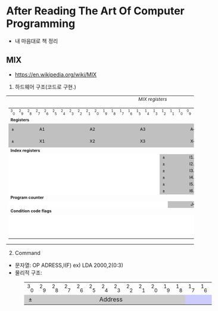 # After Reading The Art Of Computer Programming 
- 내 마음대로 책 정리

## MIX
- https://en.wikipedia.org/wiki/MIX

1. 하드웨어 구조(코드로 구현.)
<table class="infobox" style="font-size:88%;">
<tbody><tr>
<td align="center"><i>MIX registers</i>
</td></tr>
<tr>
<td>
<table style="font-size:88%;">

<tbody><tr>
<td style="width:10px; text-align:left"><sup>3</sup><sub>0</sub>
</td>
<td style="width:10px; text-align:right"><sup>2</sup><sub>9</sub>
</td>
<td style="width:10px; text-align:right"><sup>2</sup><sub>8</sub>
</td>
<td style="width:10px; text-align:right"><sup>2</sup><sub>7</sub>
</td>
<td style="width:10px; text-align:right"><sup>2</sup><sub>6</sub>
</td>
<td style="width:10px; text-align:right"><sup>2</sup><sub>5</sub>
</td>
<td style="width:10px; text-align:right"><sup>2</sup><sub>4</sub>
</td>
<td style="width:10px; text-align:right"><sup>2</sup><sub>3</sub>
</td>
<td style="width:10px; text-align:right"><sup>2</sup><sub>2</sub>
</td>
<td style="width:10px; text-align:right"><sup>2</sup><sub>1</sub>
</td>
<td style="width:10px; text-align:right"><sup>2</sup><sub>0</sub>
</td>
<td style="width:10px; text-align:right"><sup>1</sup><sub>9</sub>
</td>
<td style="width:10px; text-align:right"><sup>1</sup><sub>8</sub>
</td>
<td style="width:10px; text-align:right"><sup>1</sup><sub>7</sub>
</td>
<td style="width:10px; text-align:right"><sup>1</sup><sub>6</sub>
</td>
<td style="width:10px; text-align:right"><sup>1</sup><sub>5</sub>
</td>
<td style="width:10px; text-align:right"><sup>1</sup><sub>4</sub>
</td>
<td style="width:10px; text-align:right"><sup>1</sup><sub>3</sub>
</td>
<td style="width:10px; text-align:right"><sup>1</sup><sub>2</sub>
</td>
<td style="width:10px; text-align:right"><sup>1</sup><sub>1</sub>
</td>
<td style="width:10px; text-align:right"><sup>1</sup><sub>0</sub>
</td>
<td style="width:10px; text-align:center"><sup>0</sup><sub>9</sub>
</td>
<td style="width:10px; text-align:center"><sup>0</sup><sub>8</sub>
</td>
<td style="width:10px; text-align:center"><sup>0</sup><sub>7</sub>
</td>
<td style="width:10px; text-align:center"><sup>0</sup><sub>6</sub>
</td>
<td style="width:10px; text-align:center"><sup>0</sup><sub>5</sub>
</td>
<td style="width:10px; text-align:center"><sup>0</sup><sub>4</sub>
</td>
<td style="width:10px; text-align:center"><sup>0</sup><sub>3</sub>
</td>
<td style="width:10px; text-align:center"><sup>0</sup><sub>2</sub>
</td>
<td style="width:10px; text-align:center"><sup>0</sup><sub>1</sub>
</td>
<td style="width:10px; text-align:center"><sup>0</sup><sub>0</sub>
</td>
<td style="width:auto; background:white; color:black"><i>(bit position)</i>
</td></tr>
<tr>
<td colspan="32"><b>Registers</b>
</td></tr>
<tr style="background:silver;color:black;text-align:center">
<td colspan="1">±
</td>
<td colspan="6">A1
</td>
<td colspan="6">A2
</td>
<td colspan="6">A3
</td>
<td colspan="6">A4
</td>
<td colspan="6">A5
</td>
<td style="text-align:left;background:white"><b>rA</b>, Accumulator
</td></tr>
<tr style="background:silver;color:black;text-align:center">
<td colspan="1">±
</td>
<td colspan="6">X1
</td>
<td colspan="6">X2
</td>
<td colspan="6">X3
</td>
<td colspan="6">X4
</td>
<td colspan="6">X5
</td>
<td style="text-align:left;background:white"><b>rX</b>, Extension
</td></tr>
<tr>
<td colspan="32"><b>Index registers</b>
</td></tr>
<tr style="background:silver;color:black;text-align:center">
<td style="background:white" colspan="18">&#160;
</td>
<td colspan="1">±
</td>
<td colspan="6">I1.4
</td>
<td colspan="6">I1.5
</td>
<td style="text-align:left;background:white"><b>rI1</b>, Index 1
</td></tr>
<tr style="background:silver;color:black;text-align:center">
<td style="background:white" colspan="18">&#160;
</td>
<td colspan="1">±
</td>
<td colspan="6">I2.4
</td>
<td colspan="6">I2.5
</td>
<td style="text-align:left;background:white"><b>rI2</b>, Index 2
</td></tr>
<tr style="background:silver;color:black;text-align:center">
<td style="background:white" colspan="18">&#160;
</td>
<td colspan="1">±
</td>
<td colspan="6">I3.4
</td>
<td colspan="6">I3.5
</td>
<td style="text-align:left;background:white"><b>rI3</b>, Index 3
</td></tr>
<tr style="background:silver;color:black;text-align:center">
<td style="background:white" colspan="18">&#160;
</td>
<td colspan="1">±
</td>
<td colspan="6">I4.4
</td>
<td colspan="6">I4.5
</td>
<td style="text-align:left;background:white"><b>rI4</b>, Index 4
</td></tr>
<tr style="background:silver;color:black;text-align:center">
<td style="background:white" colspan="18">&#160;
</td>
<td colspan="1">±
</td>
<td colspan="6">I5.4
</td>
<td colspan="6">I5.5
</td>
<td style="text-align:left;background:white"><b>rI5</b>, Index 5
</td></tr>
<tr style="background:silver;color:black;text-align:center">
<td style="background:white" colspan="18">&#160;
</td>
<td colspan="1">±
</td>
<td colspan="6">I6.4
</td>
<td colspan="6">I6.5
</td>
<td style="text-align:left;background:white"><b>rI6</b>, Index 6
</td></tr>
<tr>
<td colspan="32"><b>Program counter</b>
</td></tr>
<tr style="background:silver;color:black;text-align:center">
<td style="background:white" colspan="19">&#160;
</td>
<td colspan="6">J4
</td>
<td colspan="6">J5
</td>
<td style="text-align:left;background:white"><b>rJ</b>, Jump
</td></tr>
<tr>
<td colspan="32"><b>Condition code flags</b>
</td></tr>
<tr style="background:silver;color:black;text-align:center">
<td style="background:white" colspan="30">&#160;
</td>
<td colspan="1">O
</td>
<td style="background:white; color:black;">Overflow flag
</td></tr>
<tr style="background:silver;color:black;text-align:center">
<td style="background:white" colspan="29">&#160;
</td>
<td colspan="2"><tt>&lt;=&gt;</tt>
</td>
<td style="background:white; color:black;">Comparison flag
</td></tr></tbody></table>
</td></tr></tbody></table>

2. Command
- 문자열: OP ADRESS,I(F)
    ex) LDA 2000,2(0:3)
- 물리적 구조:
<table style="text-align:center;margin-left:0.5in">
<tbody><tr>
<td style="width:15px;"><sup>3</sup><sub>0</sub>
</td>
<td style="width:15px;"><sup>2</sup><sub>9</sub>
</td>
<td style="width:15px;"><sup>2</sup><sub>8</sub>
</td>
<td style="width:15px;"><sup>2</sup><sub>7</sub>
</td>
<td style="width:15px;"><sup>2</sup><sub>6</sub>
</td>
<td style="width:15px;"><sup>2</sup><sub>5</sub>
</td>
<td style="width:15px;"><sup>2</sup><sub>4</sub>
</td>
<td style="width:15px;"><sup>2</sup><sub>3</sub>
</td>
<td style="width:15px;"><sup>2</sup><sub>2</sub>
</td>
<td style="width:15px;"><sup>2</sup><sub>1</sub>
</td>
<td style="width:15px;"><sup>2</sup><sub>0</sub>
</td>
<td style="width:15px;"><sup>1</sup><sub>9</sub>
</td>
<td style="width:15px;"><sup>1</sup><sub>8</sub>
</td>
<td style="width:15px;"><sup>1</sup><sub>7</sub>
</td>
<td style="width:15px;"><sup>1</sup><sub>6</sub>
</td>
<td style="width:15px;"><sup>1</sup><sub>5</sub>
</td>
<td style="width:15px;"><sup>1</sup><sub>4</sub>
</td>
<td style="width:15px;"><sup>1</sup><sub>3</sub>
</td>
<td style="width:15px;"><sup>1</sup><sub>2</sub>
</td>
<td style="width:15px;"><sup>1</sup><sub>1</sub>
</td>
<td style="width:15px;"><sup>1</sup><sub>0</sub>
</td>
<td style="width:15px;"><sup>0</sup><sub>9</sub>
</td>
<td style="width:15px;"><sup>0</sup><sub>8</sub>
</td>
<td style="width:15px;"><sup>0</sup><sub>7</sub>
</td>
<td style="width:15px;"><sup>0</sup><sub>6</sub>
</td>
<td style="width:15px;"><sup>0</sup><sub>5</sub>
</td>
<td style="width:15px;"><sup>0</sup><sub>4</sub>
</td>
<td style="width:15px;"><sup>0</sup><sub>3</sub>
</td>
<td style="width:15px;"><sup>0</sup><sub>2</sub>
</td>
<td style="width:15px;"><sup>0</sup><sub>1</sub>
</td>
<td style="width:15px;"><sup>0</sup><sub>0</sub>
</td></tr>
<tr>
<td colspan="1" style="background-color:#CCC">±
</td>
<td colspan="12" style="background-color:#CCC">Address
</td>
<td colspan="6" style="background-color:#CCF">Index
</td>
<td colspan="6" style="background-color:#CEC">Modification
</td>
<td colspan="6" style="background-color:#FCC">Operation
</td></tr></tbody></table>

